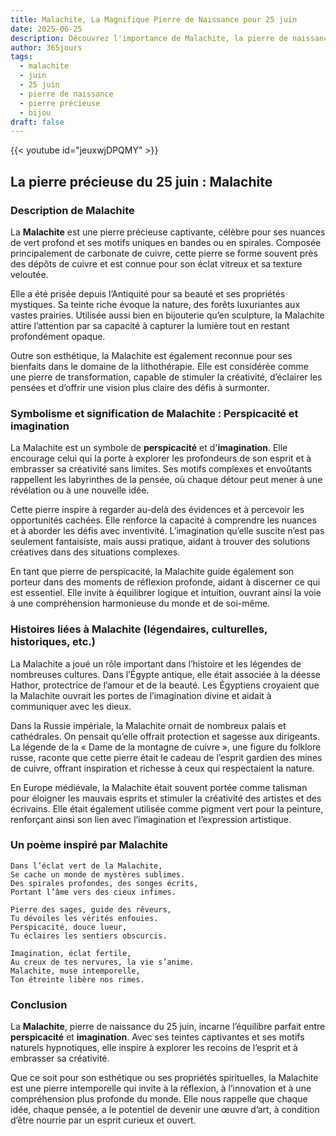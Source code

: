 ```yaml
---
title: Malachite, La Magnifique Pierre de Naissance pour 25 juin
date: 2025-06-25
description: Découvrez l'importance de Malachite, la pierre de naissance du 25 juin qui symbolise Perspicacité et imagination. Laissez sa beauté et sa signification illuminer votre journée.
author: 365jours
tags:
  - malachite
  - juin
  - 25 juin
  - pierre de naissance
  - pierre précieuse
  - bijou
draft: false
---
```


{{< youtube id="jeuxwjDPQMY" >}}

## La pierre précieuse du 25 juin : Malachite

### Description de Malachite

La **Malachite** est une pierre précieuse captivante, célèbre pour ses nuances de vert profond et ses motifs uniques en bandes ou en spirales. Composée principalement de carbonate de cuivre, cette pierre se forme souvent près des dépôts de cuivre et est connue pour son éclat vitreux et sa texture veloutée.

Elle a été prisée depuis l’Antiquité pour sa beauté et ses propriétés mystiques. Sa teinte riche évoque la nature, des forêts luxuriantes aux vastes prairies. Utilisée aussi bien en bijouterie qu’en sculpture, la Malachite attire l’attention par sa capacité à capturer la lumière tout en restant profondément opaque.

Outre son esthétique, la Malachite est également reconnue pour ses bienfaits dans le domaine de la lithothérapie. Elle est considérée comme une pierre de transformation, capable de stimuler la créativité, d’éclairer les pensées et d’offrir une vision plus claire des défis à surmonter.

### Symbolisme et signification de Malachite : Perspicacité et imagination

La Malachite est un symbole de **perspicacité** et d'**imagination**. Elle encourage celui qui la porte à explorer les profondeurs de son esprit et à embrasser sa créativité sans limites. Ses motifs complexes et envoûtants rappellent les labyrinthes de la pensée, où chaque détour peut mener à une révélation ou à une nouvelle idée.

Cette pierre inspire à regarder au-delà des évidences et à percevoir les opportunités cachées. Elle renforce la capacité à comprendre les nuances et à aborder les défis avec inventivité. L’imagination qu’elle suscite n’est pas seulement fantaisiste, mais aussi pratique, aidant à trouver des solutions créatives dans des situations complexes.

En tant que pierre de perspicacité, la Malachite guide également son porteur dans des moments de réflexion profonde, aidant à discerner ce qui est essentiel. Elle invite à équilibrer logique et intuition, ouvrant ainsi la voie à une compréhension harmonieuse du monde et de soi-même.

### Histoires liées à Malachite (légendaires, culturelles, historiques, etc.)

La Malachite a joué un rôle important dans l’histoire et les légendes de nombreuses cultures. Dans l’Égypte antique, elle était associée à la déesse Hathor, protectrice de l’amour et de la beauté. Les Égyptiens croyaient que la Malachite ouvrait les portes de l’imagination divine et aidait à communiquer avec les dieux.

Dans la Russie impériale, la Malachite ornait de nombreux palais et cathédrales. On pensait qu’elle offrait protection et sagesse aux dirigeants. La légende de la « Dame de la montagne de cuivre », une figure du folklore russe, raconte que cette pierre était le cadeau de l’esprit gardien des mines de cuivre, offrant inspiration et richesse à ceux qui respectaient la nature.

En Europe médiévale, la Malachite était souvent portée comme talisman pour éloigner les mauvais esprits et stimuler la créativité des artistes et des écrivains. Elle était également utilisée comme pigment vert pour la peinture, renforçant ainsi son lien avec l’imagination et l’expression artistique.

### Un poème inspiré par Malachite

```
Dans l’éclat vert de la Malachite,  
Se cache un monde de mystères sublimes.  
Des spirales profondes, des songes écrits,  
Portant l’âme vers des cieux infimes.  

Pierre des sages, guide des rêveurs,  
Tu dévoiles les vérités enfouies.  
Perspicacité, douce lueur,  
Tu éclaires les sentiers obscurcis.  

Imagination, éclat fertile,  
Au creux de tes nervures, la vie s’anime.  
Malachite, muse intemporelle,  
Ton étreinte libère nos rimes.  
```

### Conclusion

La **Malachite**, pierre de naissance du 25 juin, incarne l’équilibre parfait entre **perspicacité** et **imagination**. Avec ses teintes captivantes et ses motifs naturels hypnotiques, elle inspire à explorer les recoins de l’esprit et à embrasser sa créativité.

Que ce soit pour son esthétique ou ses propriétés spirituelles, la Malachite est une pierre intemporelle qui invite à la réflexion, à l’innovation et à une compréhension plus profonde du monde. Elle nous rappelle que chaque idée, chaque pensée, a le potentiel de devenir une œuvre d’art, à condition d’être nourrie par un esprit curieux et ouvert.